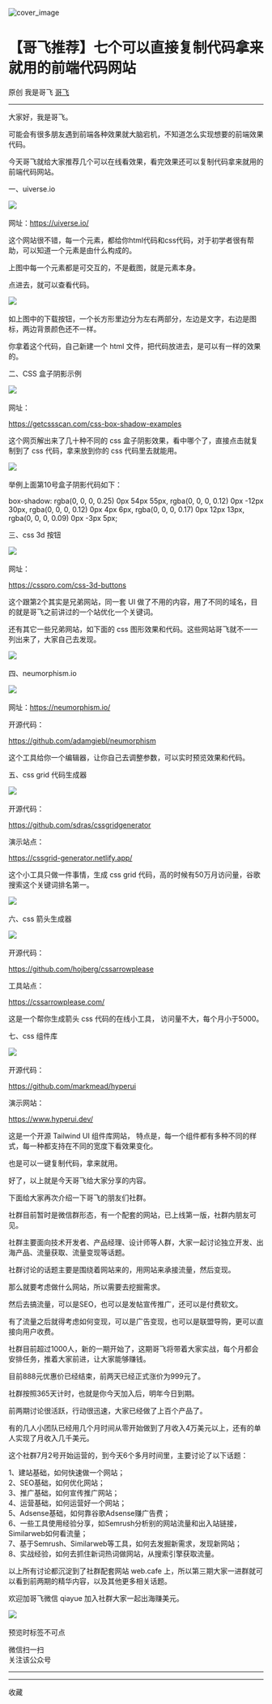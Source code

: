 ![cover_image](https://mmbiz.qpic.cn/sz_mmbiz_jpg/LBrX00GQeicvo8EiavVfPJj56iaI61cOJOo1jFfG0eWVMf8GnicPBNtaPHhdMibb6tT4YmxkxgI3GxlW04Ifuia4luFw/0?wx_fmt=jpeg)

#  【哥飞推荐】七个可以直接复制代码拿来就用的前端代码网站

原创  我是哥飞  [ 哥飞 ](javascript:void\(0\);)

__ _ _ _ _

大家好，我是哥飞。

  

可能会有很多朋友遇到前端各种效果就大脑宕机，不知道怎么实现想要的前端效果代码。

  

今天哥飞就给大家推荐几个可以在线看效果，看完效果还可以复制代码拿来就用的前端代码网站。

  

一、uiverse.io

  

![](https://mmbiz.qpic.cn/sz_mmbiz_png/LBrX00GQeicvo8EiavVfPJj56iaI61cOJOoe5abfH3PwqELRjstoiaDMCHJKR0micZecXaVyGOsrMH2VfIGtzBPgajw/640?wx_fmt=png)
​

  

网址：https://uiverse.io/

  

这个网站很不错，每一个元素，都给你html代码和css代码，对于初学者很有帮助，可以知道一个元素是由什么构成的。

  

上图中每一个元素都是可交互的，不是截图，就是元素本身。

  

点进去，就可以查看代码。

  

![](https://mmbiz.qpic.cn/sz_mmbiz_png/LBrX00GQeicvo8EiavVfPJj56iaI61cOJOooSFZRNCvTo7UxQUSIonVzHemaqWxcJOV6S2HDhC4HmdA6TXanuwIIQ/640?wx_fmt=png)
​

  

如上图中的下载按钮，一个长方形里边分为左右两部分，左边是文字，右边是图标，两边背景颜色还不一样。

  

你拿着这个代码，自己新建一个 html 文件，把代码放进去，是可以有一样的效果的。

  

二、CSS 盒子阴影示例

  

![](https://mmbiz.qpic.cn/sz_mmbiz_png/LBrX00GQeicvo8EiavVfPJj56iaI61cOJOoYzvjxlxeabMwvnMgfFjDbI4qIhyj5cyle27JTicf3cGgbDdbibnVomUQ/640?wx_fmt=png)
​

  

网址：

https://getcssscan.com/css-box-shadow-examples

  

这个网页解出来了几十种不同的 css 盒子阴影效果，看中哪个了，直接点击就复制到了 css 代码，拿来放到你的 css 代码里去就能用。

  

![](https://mmbiz.qpic.cn/sz_mmbiz_jpg/LBrX00GQeicvo8EiavVfPJj56iaI61cOJOoUVjXG5tibyaiaSN5xuc3bTxYWGREbn9v7jI1gfkDUugXuNQc7mkxRkuA/640?wx_fmt=jpeg)
​

举例上面第10号盒子阴影代码如下：

box-shadow: rgba(0, 0, 0, 0.25) 0px 54px 55px, rgba(0, 0, 0, 0.12) 0px -12px
30px, rgba(0, 0, 0, 0.12) 0px 4px 6px, rgba(0, 0, 0, 0.17) 0px 12px 13px,
rgba(0, 0, 0, 0.09) 0px -3px 5px;

  

三、css 3d 按钮

  

![](https://mmbiz.qpic.cn/sz_mmbiz_jpg/LBrX00GQeicvo8EiavVfPJj56iaI61cOJOoZvo3aCe24ibsYDDXeDeU9zC2t4lJoBiaeZKvgszDqr4ksSCayxFAzNWw/640?wx_fmt=jpeg)
​

网址：

https://csspro.com/css-3d-buttons

  

这个跟第2个其实是兄弟网站，同一套 UI 做了不用的内容，用了不同的域名，目的就是哥飞之前讲过的一个站优化一个关键词。

  

还有其它一些兄弟网站，如下面的 css 图形效果和代码。这些网站哥飞就不一一列出来了，大家自己去发现。

  

![](https://mmbiz.qpic.cn/sz_mmbiz_jpg/LBrX00GQeicvo8EiavVfPJj56iaI61cOJOoPyTfl0VHTZHQzFsicicBHoiciaSCmNmic3YUR0fm8h8Jb357ACDAKVC5mlA/640?wx_fmt=jpeg)
​

四、neumorphism.io

  

![](https://mmbiz.qpic.cn/sz_mmbiz_png/LBrX00GQeicvo8EiavVfPJj56iaI61cOJOop32HxIGz8QYMrTyVicUOJziaFV0waPYFemdXU0wJsFZz3R3cian4d7T8w/640?wx_fmt=png)
​

  

网址：https://neumorphism.io/

开源代码：

https://github.com/adamgiebl/neumorphism

  

这个工具给你一个编辑器，让你自己去调整参数，可以实时预览效果和代码。

  

五、css grid 代码生成器

  

![](https://mmbiz.qpic.cn/sz_mmbiz_png/LBrX00GQeicvo8EiavVfPJj56iaI61cOJOo198uibZjNAibGVkaCGtYCUsfmMuDYia55c08JekuDfaialNCjzicjKeQGkw/640?wx_fmt=png)
​  

开源代码：

https://github.com/sdras/cssgridgenerator

演示站点：

https://cssgrid-generator.netlify.app/

  

这个小工具只做一件事情，生成 css grid 代码，高的时候有50万月访问量，谷歌搜索这个关键词排名第一。

  

![](https://mmbiz.qpic.cn/sz_mmbiz_png/LBrX00GQeicvo8EiavVfPJj56iaI61cOJOopw9LvFCXQ7KBqdXvCib4HCdG7owbPibuM4AibPctx7icsJdzfCibHqeSgqw/640?wx_fmt=png)
​

  

六、css 箭头生成器

  

![](https://mmbiz.qpic.cn/sz_mmbiz_png/LBrX00GQeicvo8EiavVfPJj56iaI61cOJOoyYh030ZQZdNqeQ5Saga0hVYTc8S4eia89lk1mOyleXfeBA2VZjxpnZw/640?wx_fmt=png)
​

  

开源代码：

https://github.com/hojberg/cssarrowplease

工具站点：

https://cssarrowplease.com/

  

这是一个帮你生成箭头 css 代码的在线小工具，  访问量不大，每个月小于5000。

  

七、css 组件库

  

![](https://mmbiz.qpic.cn/sz_mmbiz_png/LBrX00GQeicvo8EiavVfPJj56iaI61cOJOoEqyQcxNdwxy3VQOibLZ1AJRes6FuCibU59akib1dAIokn9DiaNKSJDdAgw/640?wx_fmt=png)
​

  

开源代码：

https://github.com/markmead/hyperui

演示网站：  

https://www.hyperui.dev/

  

这是一个开源 Tailwind UI 组件库网站，  特点是，每一个组件都有多种不同的样式，每一种都支持在不同的宽度下看效果变化。

  

也是可以一键复制代码，拿来就用。

  

好了，以上就是今天哥飞给大家分享的内容。

  

下面给大家再次介绍一下哥飞的朋友们社群。  

  

社群目前暂时是微信群形态，有一个配套的网站，已上线第一版，社群内朋友可见。

  

社群主要面向技术开发者、产品经理、设计师等人群，大家一起讨论独立开发、出海产品、流量获取、流量变现等话题。

  

社群讨论的话题主要是围绕着网站来的，用网站来承接流量，然后变现。

  

那么就要考虑做什么网站，所以需要去挖掘需求。

  

然后去搞流量，可以是SEO，也可以是发帖宣传推广，还可以是付费软文。

  

有了流量之后就得考虑如何变现，可以是广告变现，也可以是联盟导购，更可以直接向用户收费。

  

社群目前超过1000人，新的一期开始了，这期哥飞将带着大家实战，每个月都会安排任务，推着大家前进，让大家能够赚钱。

  

目前888元优惠价已经结束，前两天已经正式涨价为999元了。

  

社群按照365天计时，也就是你今天加入后，明年今日到期。

  

前两期讨论很活跃，行动很迅速，大家已经做了上百个产品了。

  

有的几人小团队已经用几个月时间从零开始做到了月收入4万美元以上，还有的单人实现了月收入几千美元。

  

这个社群7月2号开始运营的，到今天6个多月时间里，主要讨论了以下话题：

  
1、建站基础，如何快速做一个网站；  
2、SEO基础，如何优化网站；  
3、推广基础，如何宣传推广网站；  
4、运营基础，如何运营好一个网站；  
5、Adsense基础，如何靠谷歌Adsense赚广告费；  
6、一些工具使用经验分享，如Semrush分析别的网站流量和出入站链接，Similarweb如何看流量；  
7、基于Semrush、Similarweb等工具，如何去发掘新需求，发现新网站；  
8、实战经验，如何去抓住新词热词做网站，从搜索引擎获取流量。

  

以上所有讨论都沉淀到了社群配套网站 web.cafe 上，所以第三期大家一进群就可以看到前两期的精华内容，以及其他更多相关话题。

  

欢迎加哥飞微信 qiayue 加入社群大家一起出海赚美元。

![](https://mmbiz.qpic.cn/sz_mmbiz_png/LBrX00GQeicvo8EiavVfPJj56iaI61cOJOolic6ibDS4DznoicNRxtwWcn7iaeyyRuDWEMyy6snc0Tj249PsqQQo8JyJQ/640?wx_fmt=png)
​

预览时标签不可点

微信扫一扫  
关注该公众号





****



****



  收藏

